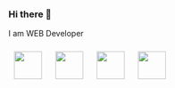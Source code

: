 ### Hi there 👋
I am WEB Developer


 <a href="http://mbashenko.herokuapp.com/"><img style=";margin: 10px;" src='https://www.flaticon.com/svg/static/icons/svg/1450/1450169.svg' height='50px'/></a>
  <a href="mailto:nikita.bashenko2001@gmail.com"><img style=";margin: 10px;" src='https://www.flaticon.com/svg/static/icons/svg/732/732200.svg' height='50px'/></a>
  <a href="https://t.me/Nikita_ba"><img style=";margin: 10px;" src='https://www.flaticon.com/svg/static/icons/svg/2111/2111646.svg' height='50px'/></a>
  <a href="https://www.linkedin.com/in/mykyta-bashenko-538043183/"><img style=";margin: 10px;" src='https://www.flaticon.com/svg/static/icons/svg/174/174857.svg' height='50px'/></a>
